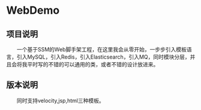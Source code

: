 # WebDemo

## 项目说明

&emsp;&emsp;一个基于SSM的Web脚手架工程，在这里我会从零开始，一步步引入模板语言，引入MySQL，引入Redis，引入Elasticsearch，引入MQ，同时模块分层，并且会将我平时写的不错的可以通用的类，或者不错的设计放进来。


## 版本说明

&emsp;&emsp;同时支持velocity,jsp,html三种模板。
